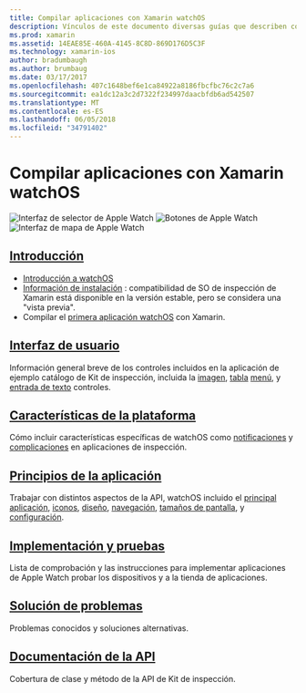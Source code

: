```yaml
---
title: Compilar aplicaciones con Xamarin watchOS
description: Vínculos de este documento diversas guías que describen cómo compilar aplicaciones watchOS con Xamarin. Las guías vinculadas tratan introducción, controles de interfaz de usuario de watchOS, watchOS características, implementación y pruebas y solución de problemas
ms.prod: xamarin
ms.assetid: 14EAE85E-460A-4145-8C8D-869D176D5C3F
ms.technology: xamarin-ios
author: bradumbaugh
ms.author: brumbaug
ms.date: 03/17/2017
ms.openlocfilehash: 407c1648bef6e1ca84922a8186fbcfbc76c2c7a6
ms.sourcegitcommit: ea1dc12a3c2d7322f234997daacbfdb6ad542507
ms.translationtype: MT
ms.contentlocale: es-ES
ms.lasthandoff: 06/05/2018
ms.locfileid: "34791402"
---
```

# <a name="building-watchos-apps-with-xamarin"></a>Compilar aplicaciones con Xamarin watchOS

![Interfaz de selector de Apple Watch](images/watch1.png) ![Botones de Apple Watch](images/watch2.png) ![Interfaz de mapa de Apple Watch](images/watch3.png)

<!-- watch images courtesy of http://infinitapps.com/bezel/ -->

##  <a name="getting-startedioswatchosget-startedindexmd"></a>[Introducción](~/ios/watchos/get-started/index.md)

* [Introducción a watchOS](~/ios/watchos/get-started/intro-to-watchos.md)
* [Información de instalación](~/ios/watchos/get-started/installation.md) : compatibilidad de SO de inspección de Xamarin está disponible en la versión estable, pero se considera una "vista previa".
* Compilar el [primera aplicación watchOS](~/ios/watchos/get-started/hello-watch.md) con Xamarin.

##  <a name="user-interfaceioswatchosuser-interfaceindexmd"></a>[Interfaz de usuario](~/ios/watchos/user-interface/index.md)

Información general breve de los controles incluidos en la aplicación de ejemplo catálogo de Kit de inspección, incluida la [imagen](~/ios/watchos/user-interface/image.md), [tabla](~/ios/watchos/user-interface/menu.md) [menú](~/ios/watchos/user-interface/menu.md), y [entrada de texto](~/ios/watchos/user-interface/text-input.md) controles.

## <a name="platform-featuresplatformindexmd"></a>[Características de la plataforma](platform/index.md)

Cómo incluir características específicas de watchOS como [notificaciones](~/ios/watchos/platform/notifications.md) y [complicaciones](~/ios/watchos/platform/complications.md) en aplicaciones de inspección.

##  <a name="app-fundamentalsioswatchosapp-fundamentalsindexmd"></a>[Principios de la aplicación](~/ios/watchos/app-fundamentals/index.md)

Trabajar con distintos aspectos de la API, watchOS incluido el [principal aplicación](~/ios/watchos/app-fundamentals/parent-app.md), [iconos](~/ios/watchos/app-fundamentals/icons.md), [diseño](~/ios/watchos/app-fundamentals/layout.md), [navegación](~/ios/watchos/app-fundamentals/navigation.md), [tamaños de pantalla](~/ios/watchos/app-fundamentals/screen-sizes.md), y [configuración](~/ios/watchos/app-fundamentals/settings.md).

##  <a name="deployment-and-testingioswatchosdeploy-testindexmd"></a>[Implementación y pruebas](~/ios/watchos/deploy-test/index.md)

Lista de comprobación y las instrucciones para implementar aplicaciones de Apple Watch probar los dispositivos y a la tienda de aplicaciones.

##  <a name="troubleshootingioswatchostroubleshootingmd"></a>[Solución de problemas](~/ios/watchos/troubleshooting.md)

Problemas conocidos y soluciones alternativas.

##  <a name="api-documentationhttpsdeveloperxamarincomapinamespacewatchkit"></a>[Documentación de la API](https://developer.xamarin.com/api/namespace/WatchKit/)

Cobertura de clase y método de la API de Kit de inspección.
